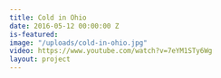 ```yaml
---
title: Cold in Ohio
date: 2016-05-12 00:00:00 Z
is-featured:
image: "/uploads/cold-in-ohio.jpg"
video: https://www.youtube.com/watch?v=7eYM1STy6Wg
layout: project
---
```


